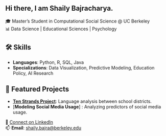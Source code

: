 ## Hi there, I am Shaily Bajracharya. 

🎓 Master’s Student in Computational Social Science @ UC Berkeley  
📊 Data Science | Educational Sciences |  Psychology

## 🛠 Skills
- **Languages**: Python, R, SQL, Java
- **Specializations**: Data Visualization, Predictive Modeling, Education Policy, AI Research

## 📂 Featured Projects
- [**Ten Strands Project**](https://github.com/Tenstrands/Policy-Language-Analysis): Language analysis between school districts.
- [**Modeling Social Media Usage**] : Analyzing predictors of social media usage.

💼 [Connect on LinkedIn](https://www.linkedin.com/in/shailybajracharya/)  
📫 **Email**: shaily.bajra@berkeley.edu
